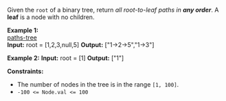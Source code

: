 Given the `root` of a binary tree, return _all root-to-leaf paths in **any order**_.
A **leaf** is a node with no children.

**Example 1:** <br>
[paths-tree](paths-tree.jpg) <br>
**Input:** root = [1,2,3,null,5]
**Output:** ["1->2->5","1->3"] 

**Example 2:**
**Input:** root = [1]
**Output:** ["1"] 

**Constraints:**

*   The number of nodes in the tree is in the range `[1, 100]`.
*   `-100 <= Node.val <= 100`